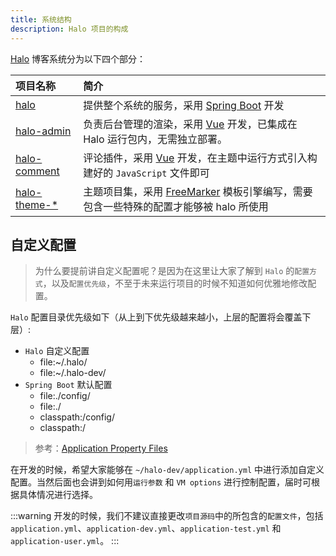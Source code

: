 ```yaml
---
title: 系统结构
description: Halo 项目的构成
---
```


[Halo](https://github.com/halo-dev/halo) 博客系统分为以下四个部分：

| 项目名称                                                 | 简介                                                                                                                   |
| :------------------------------------------------------- | :--------------------------------------------------------------------------------------------------------------------- |
| [halo](https://github.com/halo-dev/halo)                 | 提供整个系统的服务，采用 [Spring Boot](https://spring.io/) 开发                                                        |
| [halo-admin](https://github.com/halo-dev/halo-admin)     | 负责后台管理的渲染，采用 [Vue](https://vuejs.org/) 开发，已集成在 Halo 运行包内，无需独立部署。                                      |
| [halo-comment](https://github.com/halo-dev/halo-comment) | 评论插件，采用 [Vue](https://vuejs.org/) 开发，在主题中运行方式引入构建好的 `JavaScript` 文件即可                      |
| [halo-theme-\*](https://github.com/halo-dev)             | 主题项目集，采用 [FreeMarker](https://freemarker.apache.org/) 模板引擎编写，需要包含一些特殊的配置才能够被 halo 所使用 |

## 自定义配置

> 为什么要提前讲自定义配置呢？是因为在这里让大家了解到 `Halo` 的`配置方式`，以及`配置优先级`，不至于未来运行项目的时候不知道如何优雅地修改配置。

`Halo` 配置目录优先级如下（从上到下优先级越来越小，上层的配置将会覆盖下层）:

- `Halo` 自定义配置
  - file:~/.halo/
  - file:~/.halo-dev/
- `Spring Boot` 默认配置
  - file:./config/
  - file:./
  - classpath:/config/
  - classpath:/

> 参考：[Application Property Files](https://docs.spring.io/spring-boot/docs/current/reference/html/boot-features-external-config.html#boot-features-external-config-application-property-files)

在开发的时候，希望大家能够在 `~/halo-dev/application.yml` 中进行添加自定义配置。当然后面也会讲到如何用`运行参数` 和 `VM options` 进行控制配置，届时可根据具体情况进行选择。

:::warning
开发的时候，我们不建议直接更改`项目源码`中的所包含的`配置文件`，包括 `application.yml`、`application-dev.yml`、`application-test.yml` 和 `application-user.yml`。
:::
